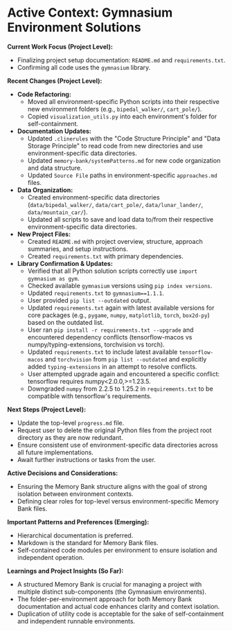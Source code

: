 # Active Context: Gymnasium Environment Solutions

**Current Work Focus (Project Level):**
- Finalizing project setup documentation: `README.md` and `requirements.txt`.
- Confirming all code uses the `gymnasium` library.

**Recent Changes (Project Level):**
- **Code Refactoring:**
    - Moved all environment-specific Python scripts into their respective new environment folders (e.g., `bipedal_walker/`, `cart_pole/`).
    - Copied `visualization_utils.py` into each environment's folder for self-containment.
- **Documentation Updates:**
    - Updated `.clinerules` with the "Code Structure Principle" and "Data Storage Principle" to read code from new directories and use environment-specific data directories.
    - Updated `memory-bank/systemPatterns.md` for new code organization and data structure.
    - Updated `Source File` paths in environment-specific `approaches.md` files.
- **Data Organization:**
    - Created environment-specific data directories (`data/bipedal_walker/`, `data/cart_pole/`, `data/lunar_lander/`, `data/mountain_car/`).
    - Updated all scripts to save and load data to/from their respective environment-specific data directories.
- **New Project Files:**
    - Created `README.md` with project overview, structure, approach summaries, and setup instructions.
    - Created `requirements.txt` with primary dependencies.
- **Library Confirmation & Updates:**
    - Verified that all Python solution scripts correctly use `import gymnasium as gym`.
    - Checked available `gymnasium` versions using `pip index versions`.
    - Updated `requirements.txt` to `gymnasium==1.1.1`.
    - User provided `pip list --outdated` output.
    - Updated `requirements.txt` again with latest available versions for core packages (e.g., `pygame`, `numpy`, `matplotlib`, `torch`, `box2d-py`) based on the outdated list.
    - User ran `pip install -r requirements.txt --upgrade` and encountered dependency conflicts (tensorflow-macos vs numpy/typing-extensions, torchvision vs torch).
    - Updated `requirements.txt` to include latest available `tensorflow-macos` and `torchvision` from `pip list --outdated` and explicitly added `typing-extensions` in an attempt to resolve conflicts.
    - User attempted upgrade again and encountered a specific conflict: tensorflow requires numpy<2.0.0,>=1.23.5.
    - Downgraded `numpy` from 2.2.5 to 1.25.2 in `requirements.txt` to be compatible with tensorflow's requirements.

**Next Steps (Project Level):**
- Update the top-level `progress.md` file.
- Request user to delete the original Python files from the project root directory as they are now redundant.
- Ensure consistent use of environment-specific data directories across all future implementations.
- Await further instructions or tasks from the user.

**Active Decisions and Considerations:**
- Ensuring the Memory Bank structure aligns with the goal of strong isolation between environment contexts.
- Defining clear roles for top-level versus environment-specific Memory Bank files.

**Important Patterns and Preferences (Emerging):**
- Hierarchical documentation is preferred.
- Markdown is the standard for Memory Bank files.
- Self-contained code modules per environment to ensure isolation and independent operation.

**Learnings and Project Insights (So Far):**
- A structured Memory Bank is crucial for managing a project with multiple distinct sub-components (the Gymnasium environments).
- The folder-per-environment approach for both Memory Bank documentation and actual code enhances clarity and context isolation.
- Duplication of utility code is acceptable for the sake of self-containment and independent runnable environments.
